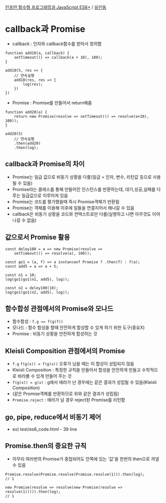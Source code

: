 [인프런 함수형 프로그래밍과 JavaScript ES6+](https://inf.run/3PMF) / [유인동](https://www.inflearn.com/users/31989)  

# callback과 Promise
- callback : 인자와 callback함수를 받아서 정의함
```
function add10(a, callback) {
    setTimeout(() => callback(a + 10), 100);
}

add10(5, res => {
    // 연속실행
    add10(res, res => {
        log(res);
    })
})
```

- Promise : Promise를 만들어서 return해줌
```
function add20(a) {
    return new Promise(resolve => setTimeout(() => resolve(a+20), 100));
}

add20(5)
    // 연속실행
    .then(add20)
    .then(log);
```

## callback과 Promise의 차이
- Promise는 일급 값으로 비동기 상황을 다룸(일급 = 인자, 변수, 리턴값 등으로 사용될 수 있음)
- Promise라는 클래스를 통해 만들어진 인스턴스를 반환하는데, 대기,성공,실패를 다루는 일급값으로 이루어져 있음
- Promise는 코드를 평가했을때 즉시 Promise객체가 반환됨
- Promise는 객체를 이용해 이후에 일들을 연결지어서 해나갈 수 있음
- callback은 비동기 상황을 코드와 컨텍스트로만 다룸(실행하고 나면 아무것도 이어나갈 수 없음)


## 값으로서 Promise 활용
```
const deley100 = a => new Promise(resolve => 
    setTimeout(() => resolve(a), 100));

const go1 = (a, f) => a instanceof Promise ? .then(f) : f(a);
const add5 = a => a + 5;

const n1 = 10;
log(go1(go1(n1, add5), log));

const n2 = deley100(10);
log(go1(go1(n2, add5), log));
```


## 함수합성 관점에서의 Promise와 모나드
- 함수합성 : `f.g == f(g(f))`
- 모나드 : 함수 합성을 할때 안전하게 합성할 수 있게 하기 위한 도구(중요X)
- Promise : 비동기 상황을 안전하게 합성하는 것


## Kleisli Composition 관점에서의 Promise
- `f.g` `f(g(x)) = f(g(x))` 오류가 났을 때는 이 합성이 성립되지 않음
- Kleisli Composition : 특정한 규칙을 만들어서 합성을 안전하게 만들고 수학적으로 바라볼 수 있게 만들어 주는 것
- `f(g(x)) = g(x)` : g에서 에러가 난 경우에는 같은 결과가 성립될 수 있음(Kleisli Composition)
- (같은 Promise객체를 반환하므로 위와 같은 결과가 성립됨)
- `Promise.reject` : 에러가 날 경우 reject된 Promise를 리턴함


## go, pipe, reduce에서 비동기 제어
- ex) test/es6_code.html - 39 line


## Promise.then의 중요한 규칙
- 아무리 여러번의 Promise가 중첩되어도 안쪽에 있는 '값'을 한번의 then으로 꺼낼 수 있음
```
Promise.resolve(Promise.resolve(Promise.resolve(1))).then(log);
// 1

new Promise(resolve => resolve(new Promise(resolve => resolve(1))))).then(log);
// 1
```

